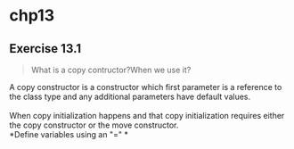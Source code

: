 chp13
=
Exercise 13.1
-
>What is a copy contructor?When we use it?<br>

A copy constructor is a constructor which first parameter is a reference to the class type and any additional parameters have default values. <br>
<br>
When copy initialization happens and that copy initialization requires either the copy constructor or the move constructor.<br>
*Define variables using an "="
*
